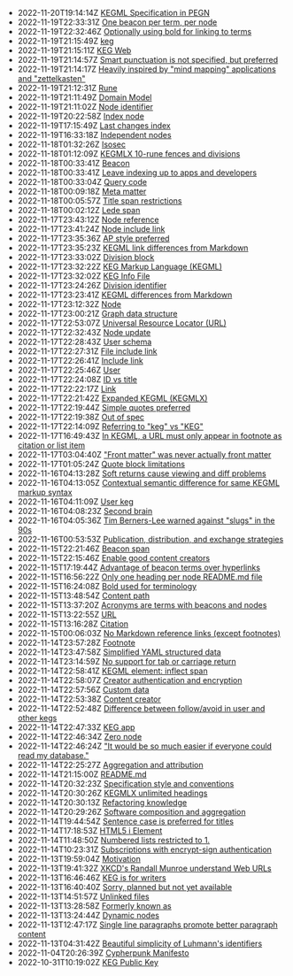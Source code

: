* 2022-11-20T19:14:14Z [KEGML Specification in PEGN](/55)
* 2022-11-19T22:33:31Z [One beacon per term, per node](/92)
* 2022-11-19T22:32:46Z [Optionally using bold for linking to terms](/72)
* 2022-11-19T21:15:49Z [keg](/15)
* 2022-11-19T21:15:11Z [KEG Web](/107)
* 2022-11-19T21:14:57Z [Smart punctuation is not specified, but preferred](/104)
* 2022-11-19T21:14:17Z [Heavily inspired by "mind mapping" applications and "zettelkasten"](/101)
* 2022-11-19T21:12:31Z [Rune](/100)
* 2022-11-19T21:11:49Z [Domain Model](/10)
* 2022-11-19T21:11:02Z [Node identifier](/1)
* 2022-11-19T20:22:58Z [Index node](/64)
* 2022-11-19T17:15:49Z [Last changes index](/3)
* 2022-11-19T16:33:18Z [Independent nodes](/26)
* 2022-11-18T01:32:26Z [Isosec](/84)
* 2022-11-18T01:12:09Z [KEGMLX 10-rune fences and divisions](/16)
* 2022-11-18T00:33:41Z [Beacon](/99)
* 2022-11-18T00:33:41Z [Leave indexing up to apps and developers](/89)
* 2022-11-18T00:33:04Z [Query code](/38)
* 2022-11-18T00:09:18Z [Meta matter](/82)
* 2022-11-18T00:05:57Z [Title span restrictions](/81)
* 2022-11-18T00:02:12Z [Lede span](/79)
* 2022-11-17T23:43:12Z [Node reference](/78)
* 2022-11-17T23:41:24Z [Node include link](/77)
* 2022-11-17T23:35:36Z [AP style preferred](/6)
* 2022-11-17T23:35:23Z [KEGML link differences from Markdown](/57)
* 2022-11-17T23:33:02Z [Division block](/52)
* 2022-11-17T23:32:22Z [KEG Markup Language (KEGML)](/50)
* 2022-11-17T23:32:02Z [KEG Info File](/48)
* 2022-11-17T23:24:26Z [Division identifier](/45)
* 2022-11-17T23:23:41Z [KEGML differences from Markdown](/42)
* 2022-11-17T23:12:32Z [Node](/39)
* 2022-11-17T23:00:21Z [Graph data structure](/43)
* 2022-11-17T22:53:07Z [Universal Resource Locator (URL)](/30)
* 2022-11-17T22:32:43Z [Node update](/108)
* 2022-11-17T22:28:43Z [User schema](/29)
* 2022-11-17T22:27:31Z [File include link](/25)
* 2022-11-17T22:26:41Z [Include link](/24)
* 2022-11-17T22:25:46Z [User](/21)
* 2022-11-17T22:24:08Z [ID vs title](/20)
* 2022-11-17T22:22:17Z [Link](/18)
* 2022-11-17T22:21:42Z [Expanded KEGML (KEGMLX)](/17)
* 2022-11-17T22:19:44Z [Simple quotes preferred](/103)
* 2022-11-17T22:19:38Z [Out of spec](/102)
* 2022-11-17T22:14:09Z [Referring to "keg" vs "KEG"](/36)
* 2022-11-17T16:49:43Z [In KEGML, a URL must only appear in footnote as citation or list item](/74)
* 2022-11-17T03:04:40Z ["Front matter" was never actually front matter](/83)
* 2022-11-17T01:05:24Z [Quote block limitations](/105)
* 2022-11-16T04:13:28Z [Soft returns cause viewing and diff problems](/91)
* 2022-11-16T04:13:05Z [Contextual semantic difference for same KEGML markup syntax](/85)
* 2022-11-16T04:11:09Z [User keg](/69)
* 2022-11-16T04:08:23Z [Second brain](/49)
* 2022-11-16T04:05:36Z [Tim Berners-Lee warned against "slugs" in the 90s](/2)
* 2022-11-16T00:53:53Z [Publication, distribution, and exchange strategies](/90)
* 2022-11-15T22:21:46Z [Beacon span](/27)
* 2022-11-15T22:15:46Z [Enable good content creators](/12)
* 2022-11-15T17:19:44Z [Advantage of beacon terms over hyperlinks](/97)
* 2022-11-15T16:56:22Z [Only one heading per node README.md file](/86)
* 2022-11-15T16:24:08Z [Bold used for terminology](/62)
* 2022-11-15T13:48:54Z [Content path](/93)
* 2022-11-15T13:37:20Z [Acronyms are terms with beacons and nodes](/96)
* 2022-11-15T13:22:55Z [URL](/95)
* 2022-11-15T13:16:28Z [Citation](/94)
* 2022-11-15T00:06:03Z [No Markdown reference links (except footnotes)](/51)
* 2022-11-14T23:57:28Z [Footnote](/40)
* 2022-11-14T23:47:58Z [Simplified YAML structured data](/88)
* 2022-11-14T23:14:59Z [No support for tab or carriage return](/87)
* 2022-11-14T22:58:41Z [KEGML element: inflect span](/75)
* 2022-11-14T22:58:07Z [Creator authentication and encryption](/70)
* 2022-11-14T22:57:56Z [Custom data](/7)
* 2022-11-14T22:53:38Z [Content creator](/68)
* 2022-11-14T22:52:48Z [Difference between follow/avoid in user and other kegs](/67)
* 2022-11-14T22:47:33Z [KEG app](/63)
* 2022-11-14T22:46:34Z [Zero node](/59)
* 2022-11-14T22:46:24Z ["It would be so much easier if everyone could read my database."](/58)
* 2022-11-14T22:25:27Z [Aggregation and attribution](/5)
* 2022-11-14T21:15:00Z [README.md](/41)
* 2022-11-14T20:32:23Z [Specification style and conventions](/37)
* 2022-11-14T20:30:26Z [KEGMLX unlimited headings](/35)
* 2022-11-14T20:30:13Z [Refactoring knowledge](/32)
* 2022-11-14T20:29:26Z [Software composition and aggregation](/31)
* 2022-11-14T19:44:54Z [Sentence case is preferred for titles](/80)
* 2022-11-14T17:18:53Z [HTML5 i Element](/23)
* 2022-11-14T11:48:50Z [Numbered lists restricted to 1.](/73)
* 2022-11-14T10:23:31Z [Subscriptions with encrypt-sign authentication](/71)
* 2022-11-13T19:59:04Z [Motivation](/28)
* 2022-11-13T19:41:32Z [XKCD's Randall Munroe understand Web URLs](/66)
* 2022-11-13T16:46:46Z [KEG is for writers](/13)
* 2022-11-13T16:40:40Z [Sorry, planned but not yet available](/0)
* 2022-11-13T14:51:57Z [Unlinked files](/61)
* 2022-11-13T13:28:58Z [Formerly known as](/14)
* 2022-11-13T13:24:44Z [Dynamic nodes](/11)
* 2022-11-13T12:47:17Z [Single line paragraphs promote better paragraph content](/60)
* 2022-11-13T04:31:42Z [Beautiful simplicity of Luhmann's identifiers](/4)
* 2022-11-04T20:26:39Z [Cypherpunk Manifesto](/8)
* 2022-10-31T10:19:02Z [KEG Public Key](/46)
